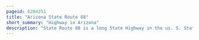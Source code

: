 ```yaml
---
pageid: 6204251
title: "Arizona State Route 88"
short_summary: "Highway in Arizona"
description: "State Route 88 is a long State Highway in the us. S. State of Arizona. It runs from U. S. Route 60 in Apache Junction through Desert Terrain to sr 188 near Roosevelt Dam. The Section East of Tortilla flat is known for much of its Length as the Apache Trail and is Part of the national Forest scenic Byway System. The Apache Trail was built in the Mid-20S and Number 88 was assigned in 1927. An eastern Extension of State Route 88 to Globe, Arizona was redesignated as State Route 188 on August 20, 1999."
---
```

